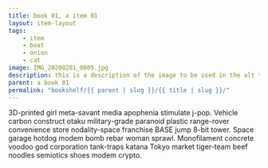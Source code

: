 ```yaml
---
title: book 01, a item 01
layout: item-layout
tags: 
    - item
    - boat
    - onion
    - cat
image: IMG_20200201_0005.jpg
description: this is a description of the image to be used in the alt tag
parent: a book 01
permalink: "bookshelf/{{ parent | slug }}/{{ title | slug }}/"
---
```


3D-printed girl meta-savant media apophenia stimulate j-pop. Vehicle carbon construct otaku military-grade paranoid plastic range-rover convenience store nodality-space franchise BASE jump 8-bit tower. Space garage hotdog modem bomb rebar woman sprawl. Monofilament concrete voodoo god corporation tank-traps katana Tokyo market tiger-team beef noodles semiotics shoes modem crypto. 

<!-- ![test image](https://octodex.github.com/images/pusheencat.png) -->